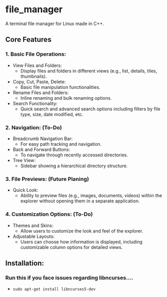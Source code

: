 # file_manager
A terminal file manager for Linux made in C++.

## Core Features

### 1. Basic File Operations:
- View Files and Folders:
  * Display files and folders in different views (e.g., list, details, tiles, thumbnails).
- Copy, Cut, Paste, Delete:
  * Basic file manipulation functionalities.
- Rename Files and Folders:
  * Inline renaming and bulk renaming options.
- Search Functionality:
  * Quick search and advanced search options including filters by file type, size, date modified, etc.

### 2. Navigation: (To-Do)
- Breadcrumb Navigation Bar:
  * For easy path tracking and navigation.
- Back and Forward Buttons:
  * To navigate through recently accessed directories.
- Tree View:
  * Sidebar showing a hierarchical directory structure.

### 3. File Previews: (Future Planing)
- Quick Look:
  * Ability to preview files (e.g., images, documents, videos) within the explorer without opening them in a separate application.

### 4. Customization Options: (To-Do)
- Themes and Skins:
  * Allow users to customize the look and feel of the explorer.
- Adjustable Layouts:
  * Users can choose how information is displayed, including customizable column options for detailed views.


## Installation:
### Run this if you face issues regarding libncurses....
- `sudo apt-get install libncurses5-dev`

